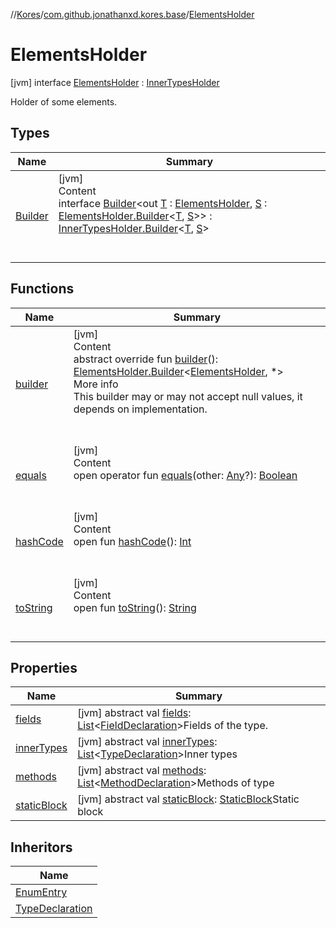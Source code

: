 //[Kores](../../index.md)/[com.github.jonathanxd.kores.base](../index.md)/[ElementsHolder](index.md)



# ElementsHolder  
 [jvm] interface [ElementsHolder](index.md) : [InnerTypesHolder](../-inner-types-holder/index.md)

Holder of some elements.

   


## Types  
  
|  Name|  Summary| 
|---|---|
| <a name="com.github.jonathanxd.kores.base/ElementsHolder.Builder///PointingToDeclaration/"></a>[Builder](-builder/index.md)| <a name="com.github.jonathanxd.kores.base/ElementsHolder.Builder///PointingToDeclaration/"></a>[jvm]  <br>Content  <br>interface [Builder](-builder/index.md)<out [T](-builder/index.md) : [ElementsHolder](index.md), [S](-builder/index.md) : [ElementsHolder.Builder](-builder/index.md)<[T](-builder/index.md), [S](-builder/index.md)>> : [InnerTypesHolder.Builder](../-inner-types-holder/-builder/index.md)<[T](-builder/index.md), [S](-builder/index.md)>   <br><br><br>


## Functions  
  
|  Name|  Summary| 
|---|---|
| <a name="com.github.jonathanxd.kores.base/ElementsHolder/builder/#/PointingToDeclaration/"></a>[builder](builder.md)| <a name="com.github.jonathanxd.kores.base/ElementsHolder/builder/#/PointingToDeclaration/"></a>[jvm]  <br>Content  <br>abstract override fun [builder](builder.md)(): [ElementsHolder.Builder](-builder/index.md)<[ElementsHolder](index.md), *>  <br>More info  <br>This builder may or may not accept null values, it depends on implementation.  <br><br><br>
| <a name="kotlin/Any/equals/#kotlin.Any?/PointingToDeclaration/"></a>[equals](../../com.github.jonathanxd.kores.util/-simple-resolver/index.md#%5Bkotlin%2FAny%2Fequals%2F%23kotlin.Any%3F%2FPointingToDeclaration%2F%5D%2FFunctions%2F-427383591)| <a name="kotlin/Any/equals/#kotlin.Any?/PointingToDeclaration/"></a>[jvm]  <br>Content  <br>open operator fun [equals](../../com.github.jonathanxd.kores.util/-simple-resolver/index.md#%5Bkotlin%2FAny%2Fequals%2F%23kotlin.Any%3F%2FPointingToDeclaration%2F%5D%2FFunctions%2F-427383591)(other: [Any](https://kotlinlang.org/api/latest/jvm/stdlib/kotlin/-any/index.html)?): [Boolean](https://kotlinlang.org/api/latest/jvm/stdlib/kotlin/-boolean/index.html)  <br><br><br>
| <a name="kotlin/Any/hashCode/#/PointingToDeclaration/"></a>[hashCode](../../com.github.jonathanxd.kores.util/-simple-resolver/index.md#%5Bkotlin%2FAny%2FhashCode%2F%23%2FPointingToDeclaration%2F%5D%2FFunctions%2F-427383591)| <a name="kotlin/Any/hashCode/#/PointingToDeclaration/"></a>[jvm]  <br>Content  <br>open fun [hashCode](../../com.github.jonathanxd.kores.util/-simple-resolver/index.md#%5Bkotlin%2FAny%2FhashCode%2F%23%2FPointingToDeclaration%2F%5D%2FFunctions%2F-427383591)(): [Int](https://kotlinlang.org/api/latest/jvm/stdlib/kotlin/-int/index.html)  <br><br><br>
| <a name="kotlin/Any/toString/#/PointingToDeclaration/"></a>[toString](../../com.github.jonathanxd.kores.util/-simple-resolver/index.md#%5Bkotlin%2FAny%2FtoString%2F%23%2FPointingToDeclaration%2F%5D%2FFunctions%2F-427383591)| <a name="kotlin/Any/toString/#/PointingToDeclaration/"></a>[jvm]  <br>Content  <br>open fun [toString](../../com.github.jonathanxd.kores.util/-simple-resolver/index.md#%5Bkotlin%2FAny%2FtoString%2F%23%2FPointingToDeclaration%2F%5D%2FFunctions%2F-427383591)(): [String](https://kotlinlang.org/api/latest/jvm/stdlib/kotlin/-string/index.html)  <br><br><br>


## Properties  
  
|  Name|  Summary| 
|---|---|
| <a name="com.github.jonathanxd.kores.base/ElementsHolder/fields/#/PointingToDeclaration/"></a>[fields](fields.md)| <a name="com.github.jonathanxd.kores.base/ElementsHolder/fields/#/PointingToDeclaration/"></a> [jvm] abstract val [fields](fields.md): [List](https://kotlinlang.org/api/latest/jvm/stdlib/kotlin.collections/-list/index.html)<[FieldDeclaration](../-field-declaration/index.md)>Fields of the type.   <br>
| <a name="com.github.jonathanxd.kores.base/ElementsHolder/innerTypes/#/PointingToDeclaration/"></a>[innerTypes](index.md#%5Bcom.github.jonathanxd.kores.base%2FElementsHolder%2FinnerTypes%2F%23%2FPointingToDeclaration%2F%5D%2FProperties%2F-427383591)| <a name="com.github.jonathanxd.kores.base/ElementsHolder/innerTypes/#/PointingToDeclaration/"></a> [jvm] abstract val [innerTypes](index.md#%5Bcom.github.jonathanxd.kores.base%2FElementsHolder%2FinnerTypes%2F%23%2FPointingToDeclaration%2F%5D%2FProperties%2F-427383591): [List](https://kotlinlang.org/api/latest/jvm/stdlib/kotlin.collections/-list/index.html)<[TypeDeclaration](../-type-declaration/index.md)>Inner types   <br>
| <a name="com.github.jonathanxd.kores.base/ElementsHolder/methods/#/PointingToDeclaration/"></a>[methods](methods.md)| <a name="com.github.jonathanxd.kores.base/ElementsHolder/methods/#/PointingToDeclaration/"></a> [jvm] abstract val [methods](methods.md): [List](https://kotlinlang.org/api/latest/jvm/stdlib/kotlin.collections/-list/index.html)<[MethodDeclaration](../-method-declaration/index.md)>Methods of type   <br>
| <a name="com.github.jonathanxd.kores.base/ElementsHolder/staticBlock/#/PointingToDeclaration/"></a>[staticBlock](static-block.md)| <a name="com.github.jonathanxd.kores.base/ElementsHolder/staticBlock/#/PointingToDeclaration/"></a> [jvm] abstract val [staticBlock](static-block.md): [StaticBlock](../-static-block/index.md)Static block   <br>


## Inheritors  
  
|  Name| 
|---|
| <a name="com.github.jonathanxd.kores.base/EnumEntry///PointingToDeclaration/"></a>[EnumEntry](../-enum-entry/index.md)
| <a name="com.github.jonathanxd.kores.base/TypeDeclaration///PointingToDeclaration/"></a>[TypeDeclaration](../-type-declaration/index.md)

